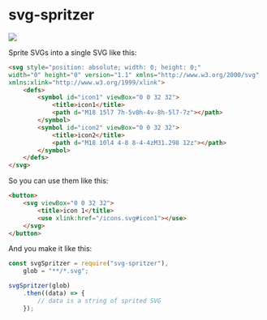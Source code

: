# svg-spritzer

![](https://media.giphy.com/media/3orif3jbFCSDlr9G3m/giphy.gif)

Sprite SVGs into a single SVG like this:

```html
<svg style="position: absolute; width: 0; height: 0;"
width="0" height="0" version="1.1" xmlns="http://www.w3.org/2000/svg"
xmlns:xlink="http://www.w3.org/1999/xlink">
    <defs>
        <symbol id="icon1" viewBox="0 0 32 32">
            <title>icon1</title>
            <path d="M18 15l7 7h-5v8h-4v-8h-5l7-7z"></path>
        </symbol>
        <symbol id="icon2" viewBox="0 0 32 32">
            <title>icon2</title>
            <path d="M18 10l4 4-8 8-4-4zM31.298 12z"></path>
        </symbol>
    </defs>
</svg>
```

So you can use them like this:

```html
<button>
    <svg viewBox="0 0 32 32">
        <title>icon 1</title>
        <use xlink:href="/icons.svg#icon1"></use>
    </svg>
</button>
```

And you make it like this:

```js
const svgSpritzer = require("svg-spritzer"),
    glob = "**/*.svg";

svgSpritzer(glob)
    .then((data) => {
        // data is a string of sprited SVG
    });
```
